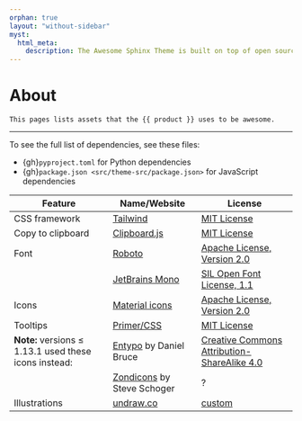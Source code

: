 ```yaml
---
orphan: true
layout: "without-sidebar"
myst:
  html_meta:
    description: The Awesome Sphinx Theme is built on top of open source assets.
---
```


# About

```{rst-class} lead
This pages lists assets that the {{ product }} uses to be awesome.
```

---

To see the full list of dependencies, see these files:

- {gh}`pyproject.toml` for Python dependencies
- {gh}`package.json <src/theme-src/package.json>` for JavaScript dependencies

<!-- vale Vale.Spelling = NO -->

| Feature | Name/Website | License |
| ------- | ------------ | ------- |
| CSS framework | [Tailwind](https://tailwindcss.com/) | [MIT License](https://github.com/tailwindlabs/tailwindcss/blob/master/LICENSE) |
| Copy to clipboard | [Clipboard.js](https://clipboardjs.com/) | [MIT License](https://github.com/zenorocha/clipboard.js/blob/master/LICENSE) |
| Font | [Roboto](https://github.com/googlefonts/roboto) | [Apache License, Version 2.0] |
|      | [JetBrains Mono](https://github.com/JetBrains/JetBrainsMono/) | [SIL Open Font License, 1.1](https://github.com/JetBrains/JetBrainsMono/blob/master/OFL.txt) |
| Icons  | [Material icons](https://fonts.google.com/icons) | [Apache License, Version 2.0] |
| Tooltips | [Primer/CSS](https://primer.style/css/) | [MIT License](https://github.com/primer/css/blob/main/LICENSE) |
| **Note:** versions ≤ 1.13.1 used these icons instead: | [Entypo](http://www.entypo.com) by Daniel Bruce | [Creative Commons Attribution-ShareAlike 4.0] |
|  | [Zondicons](http://www.zondicons.com) by Steve Schoger  | ?  |
| Illustrations  | [undraw.co](https://undraw.com)  | [custom](https://undraw.co/license) |

[creative commons attribution-sharealike 4.0]: https://creativecommons.org/licenses/by-sa/4.0/legalcode
[apache license, version 2.0]: https://www.apache.org/licenses/LICENSE-2.0.html

<!-- vale Vale.Spelling = YES -->
